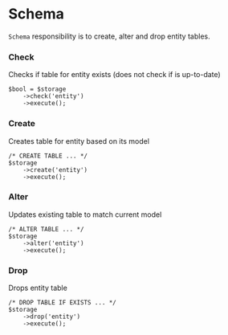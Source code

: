 # Schema

`Schema` responsibility is to create, alter and drop entity tables.

### Check

Checks if table for entity exists (does not check if is up-to-date)

	$bool = $storage
		->check('entity')
		->execute();

### Create

Creates table for entity based on its model

	/* CREATE TABLE ... */
	$storage
		->create('entity')
		->execute();

### Alter

Updates existing table to match current model

	/* ALTER TABLE ... */
	$storage
		->alter('entity')
		->execute();

### Drop

Drops entity table

	/* DROP TABLE IF EXISTS ... */
	$storage
		->drop('entity')
		->execute();